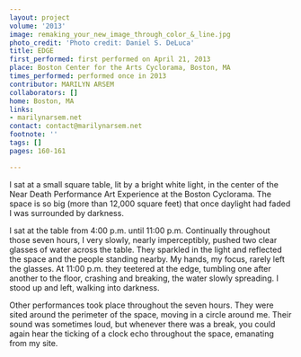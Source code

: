 ```yaml
---
layout: project
volume: '2013'
image: remaking_your_new_image_through_color_&_line.jpg
photo_credit: 'Photo credit: Daniel S. DeLuca'
title: EDGE
first_performed: first performed on April 21, 2013
place: Boston Center for the Arts Cyclorama, Boston, MA
times_performed: performed once in 2013
contributor: MARILYN ARSEM
collaborators: []
home: Boston, MA
links:
- marilynarsem.net
contact: contact@marilynarsem.net
footnote: ''
tags: []
pages: 160-161

---
```


I sat at a small square table, lit by a bright white light, in the center of the Near Death Performance Art Experience at the Boston Cyclorama. The space is so big (more than 12,000 square feet) that once daylight had faded I was surrounded by darkness.

I sat at the table from 4:00 p.m. until 11:00 p.m. Continually throughout those seven hours, I very slowly, nearly imperceptibly, pushed two clear glasses of water across the table. They sparkled in the light and reflected the space and the people standing nearby. My hands, my focus, rarely left the glasses. At 11:00 p.m. they teetered at the edge, tumbling one after another to the floor, crashing and breaking, the water slowly spreading. I stood up and left, walking into darkness.

Other performances took place throughout the seven hours. They were sited around the perimeter of the space, moving in a circle around me. Their sound was sometimes loud, but whenever there was a break, you could again hear the ticking of a clock echo throughout the space, emanating from my site.
